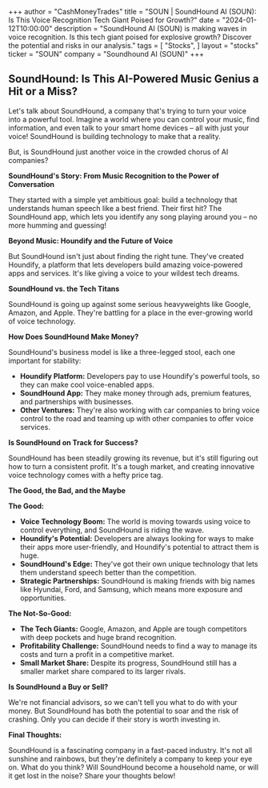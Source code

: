 +++
author = "CashMoneyTrades"
title = "SOUN |  SoundHound AI (SOUN): Is This Voice Recognition Tech Giant Poised for Growth?"
date = "2024-01-12T10:00:00"
description = "SoundHound AI (SOUN) is making waves in voice recognition. Is this tech giant poised for explosive growth? Discover the potential and risks in our analysis."
tags = [
"Stocks",
]
layout = "stocks"
ticker = "SOUN"
company = "Soundhound AI (SOUN)"
+++
        


## SoundHound: Is This AI-Powered Music Genius a Hit or a Miss?

Let's talk about SoundHound, a company that's trying to turn your voice into a powerful tool. Imagine a world where you can control your music, find information, and even talk to your smart home devices – all with just your voice! SoundHound is building technology to make that a reality.

But, is SoundHound just another voice in the crowded chorus of AI companies? 

**SoundHound's Story: From Music Recognition to the Power of Conversation**

They started with a simple yet ambitious goal: build a technology that understands human speech like a best friend. Their first hit? The SoundHound app, which lets you identify any song playing around you – no more humming and guessing! 

**Beyond Music: Houndify and the Future of Voice**

But SoundHound isn't just about finding the right tune. They've created Houndify, a platform that lets developers build amazing voice-powered apps and services. It's like giving a voice to your wildest tech dreams.

**SoundHound vs. the Tech Titans**

SoundHound is going up against some serious heavyweights like Google, Amazon, and Apple. They're battling for a place in the ever-growing world of voice technology.  

**How Does SoundHound Make Money?**

SoundHound's business model is like a three-legged stool, each one important for stability:

* **Houndify Platform:** Developers pay to use Houndify's powerful tools, so they can make cool voice-enabled apps.
* **SoundHound App:** They make money through ads, premium features, and partnerships with businesses.
* **Other Ventures:**  They're also working with car companies to bring voice control to the road and teaming up with other companies to offer voice services.

**Is SoundHound on Track for Success?**

SoundHound has been steadily growing its revenue, but it's still figuring out how to turn a consistent profit.  It's a tough market, and creating innovative voice technology comes with a hefty price tag.

**The Good, the Bad, and the Maybe**

**The Good:**

* **Voice Technology Boom:** The world is moving towards using voice to control everything, and SoundHound is riding the wave.
* **Houndify's Potential:** Developers are always looking for ways to make their apps more user-friendly, and Houndify's potential to attract them is huge.
* **SoundHound's Edge:**  They've got their own unique technology that lets them understand speech better than the competition. 
* **Strategic Partnerships:** SoundHound is making friends with big names like Hyundai, Ford, and Samsung, which means more exposure and opportunities.

**The Not-So-Good:**

* **The Tech Giants:**  Google, Amazon, and Apple are tough competitors with deep pockets and huge brand recognition.
* **Profitability Challenge:** SoundHound needs to find a way to manage its costs and turn a profit in a competitive market.
* **Small Market Share:** Despite its progress, SoundHound still has a smaller market share compared to its larger rivals. 

**Is SoundHound a Buy or Sell?**

We're not financial advisors, so we can't tell you what to do with your money. But SoundHound has both the potential to soar and the risk of crashing. Only you can decide if their story is worth investing in. 

**Final Thoughts:**

SoundHound is a fascinating company in a fast-paced industry. It's not all sunshine and rainbows, but they're definitely a company to keep your eye on. What do you think? Will SoundHound become a household name, or will it get lost in the noise? Share your thoughts below! 

        